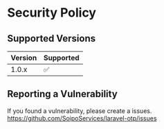 # Security Policy

## Supported Versions

| Version | Supported          |
| ------- | ------------------ |
| 1.0.x   | :white_check_mark: |

## Reporting a Vulnerability

If you found a vulnerability, please create a issues.
https://github.com/SoipoServices/laravel-otp/issues
